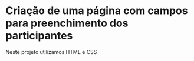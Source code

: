 # Criação de uma página com campos para preenchimento dos participantes

Neste projeto utilizamos HTML e CSS
